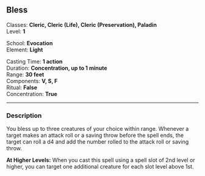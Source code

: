 ## Bless

Classes: **Cleric, Cleric (Life), Cleric (Preservation), Paladin**  
Level: **1**  

School: **Evocation**  
Element: **Light**  

Casting Time: **1 action**  
Duration: **Concentration, up to 1 minute**  
Range: **30 feet**  
Components: **V, S, F**  
Ritual: **False**  
Concentration: **True**  

------

### Description

You bless up to three creatures of your choice within range. Whenever a target makes an attack roll or a saving throw before the spell ends, the target can roll a d4 and add the number rolled to the attack roll or saving throw.

**At Higher Levels:** When you cast this spell using a spell slot of 2nd level or higher, you can target one additional creature for each slot level above 1st.